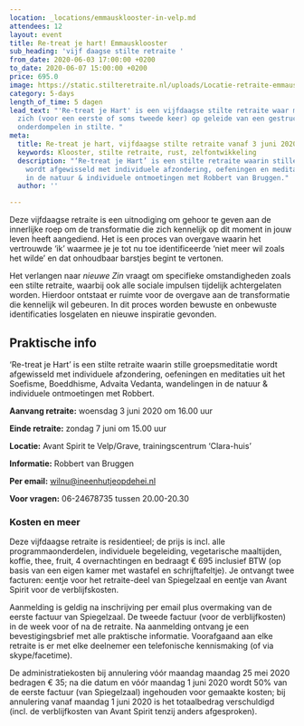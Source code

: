 ```yaml
---
location: _locations/emmausklooster-in-velp.md
attendees: 12
layout: event
title: Re-treat je hart! Emmausklooster
sub_heading: 'vijf daagse stilte retraite '
from_date: 2020-06-03 17:00:00 +0200
to_date: 2020-06-07 15:00:00 +0200
price: 695.0
image: https://static.stilteretraite.nl/uploads/Locatie-retraite-emmausklooster-4.jpg
category: 5-days
length_of_time: 5 dagen
lead_text: "'Re-treat je Hart' is een vijfdaagse stilte retraite waar max. 12 deelnemers
  zich (voor een eerste of soms tweede keer) op geleide van een gestructureerd dagprogramma
  onderdompelen in stilte. "
meta:
  title: Re-treat je hart, vijfdaagse stilte retraite vanaf 3 juni 2020
  keywords: Klooster, stilte retraite, rust, zelfontwikkeling
  description: "‘Re-treat je Hart’ is een stilte retraite waarin stille groepsmeditatie
    wordt afgewisseld met individuele afzondering, oefeningen en meditaties, wandelingen
    in de natuur & individuele ontmoetingen met Robbert van Bruggen."
  author: ''

---
```

Deze vijfdaagse retraite is een uitnodiging om gehoor te geven aan de innerlijke roep om de transformatie die zich kennelijk op dit moment in jouw leven heeft aangediend. Het is een proces van overgave waarin het vertrouwde ‘ik’ waarmee je je tot nu toe identifi­ceerde ‘niet meer wil zoals het wilde’ en dat onhoudbaar barstjes begint te vertonen.

Het verlangen naar _nieuwe Zin_ vraagt om specifieke omstandigheden zoals een stilte retraite, waarbij ook alle sociale impulsen tijdelijk achtergelaten worden. Hierdoor ontstaat er ruimte voor de overgave aan de transformatie die kennelijk wil gebeuren. In dit proces worden bewuste en onbewuste identificaties losgelaten en nieuwe inspiratie gevonden.

## Praktische info

‘Re-treat je Hart’ is een stilte retraite waarin stille groepsmeditatie wordt afgewisseld met individuele afzondering, oefeningen en meditaties uit het Soefisme, Boeddhisme, Advaita Vedanta, wandelingen in de natuur & individuele ontmoetingen met Robbert.

**Aanvang retraite:** woensdag 3 juni 2020 om 16.00 uur

**Einde retraite:** zondag 7 juni om 15.00 uur

**Locatie:** Avant Spirit te Velp/Grave, trainingscentrum ‘Clara-huis’

**Informatie:** Robbert van Bruggen

**Per email:** wilnu@ineenhutjeopdehei.nl

**Voor vragen:** 06-24678735 tussen 20.00-20.30

### Kosten en meer

Deze vijfdaagse retraite is residentieel; de prijs is incl. alle programmaonderdelen, individuele begeleiding, vegetarische maaltijden, koffie, thee, fruit, 4 overnachtingen en bedraagt € 695 inclusief BTW (op basis van een eigen kamer met wastafel en schrijftafeltje). Je ontvangt twee facturen: eentje voor het retraite-deel van Spiegelzaal en eentje van Avant Spirit voor de verblijfskosten.

Aanmelding is geldig na inschrijving per email plus overmaking van de eerste factuur van Spiegelzaal. De tweede factuur (voor de verblijfkosten) in de week voor of na de retraite. Na aanmelding ontvang je een bevestigingsbrief met alle praktische informatie. Voorafgaand aan elke retraite is er met elke deelnemer een telefonische kennismaking (of via skype/facetime).

De administratiekosten bij annulering vóór maandag maandag 25 mei 2020 bedragen € 35; na die datum en vóór maandag 1 juni 2020 wordt 50% van de eerste factuur (van Spiegelzaal) ingehouden voor gemaakte kosten; bij annulering vanaf maandag 1 juni 2020  is het totaalbedrag verschuldigd (incl. de verblijfkosten van Avant Spirit tenzij anders afgesproken).